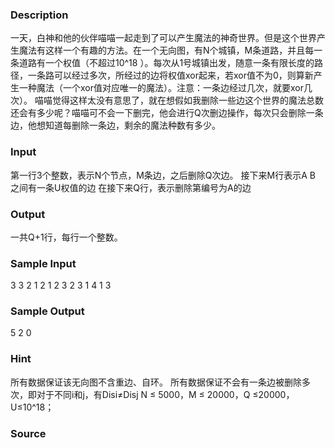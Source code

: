 
### Description
一天，白神和他的伙伴喵喵一起走到了可以产生魔法的神奇世界。但是这个世界产生魔法有这样一个有趣的方法。在一个无向图，有N个城镇，M条道路，并且每一条道路有一个权值（不超过10^18 ）。每次从1号城镇出发，随意一条有限长度的路径，一条路可以经过多次，所经过的边将权值xor起来，若xor值不为0，则算新产生一种魔法（一个xor值对应唯一的魔法）。注意：一条边经过几次，就要xor几次）。
喵喵觉得这样太没有意思了，就在想假如我删除一些边这个世界的魔法总数还会有多少呢？喵喵可不会一下删完，他会进行Q次删边操作，每次只会删除一条边，他想知道每删除一条边，剩余的魔法种数有多少。
### Input
第一行3个整数，表示N个节点，M条边，之后删除Q次边。
接下来M行表示A B 之间有一条U权值的边
在接下来Q行，表示删除第编号为A的边
### Output
一共Q+1行，每行一个整数。
### Sample Input
3 3 2
1 2 1
2 3 2
3 1 4
1
3
### Sample Output
5
2
0
### Hint
所有数据保证该无向图不含重边、自环。
所有数据保证不会有一条边被删除多次，即对于不同i和j，有Disi≠Disj
N ≤ 5000，M ≤ 20000，Q ≤20000，U≤10^18；


### Source
